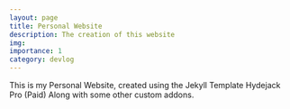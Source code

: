 ```yaml
---
layout: page
title: Personal Website
description: The creation of this website
img: 
importance: 1
category: devlog
---
```

This is my Personal Website, created using the Jekyll Template Hydejack Pro (Paid) Along with some other custom addons.
